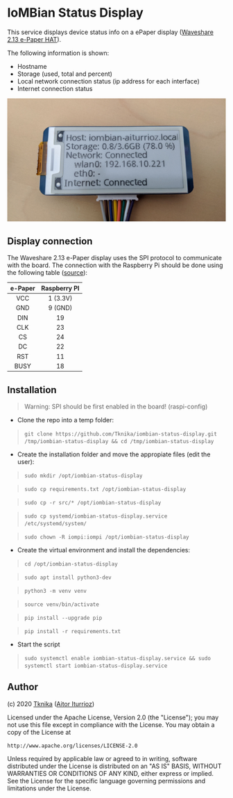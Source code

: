 # IoMBian Status Display

This service displays device status info on a ePaper display ([Waveshare 2.13 e-Paper HAT](https://www.waveshare.com/product/displays/e-paper/epaper-3/2.13inch-e-paper-hat.htm)).

The following information is shown:

- Hostname
- Storage (used, total and percent)
- Local network connection status (ip address for each interface)
- Internet connection status

[<img src="./docs/iombian-status-display.jpg" width="600"/>](./docs/iombian-status-display.jpg)

## Display connection

The Waveshare 2.13 e-Paper display uses the SPI protocol to communicate with the board. The connection with the Raspberry Pi should be done using the following table ([source](https://www.waveshare.com/wiki/2.13inch_e-Paper_HAT)):

| e-Paper | Raspberry PI |
|:-------:|:------------:|
|   VCC   |   1 (3.3V)   |
|   GND   |    9 (GND)   |
|   DIN   |      19      |
|   CLK   |      23      |
|    CS   |      24      |
|    DC   |      22      |
|   RST   |      11      |
|   BUSY  |      18      |

## Installation

> Warning: SPI should be first enabled in the board! (raspi-config) 

- Clone the repo into a temp folder:

> ```git clone https://github.com/Tknika/iombian-status-display.git /tmp/iombian-status-display && cd /tmp/iombian-status-display```

- Create the installation folder and move the appropiate files (edit the user):

> ```sudo mkdir /opt/iombian-status-display```

> ```sudo cp requirements.txt /opt/iombian-status-display```

> ```sudo cp -r src/* /opt/iombian-status-display```

> ```sudo cp systemd/iombian-status-display.service /etc/systemd/system/```

> ```sudo chown -R iompi:iompi /opt/iombian-status-display```

- Create the virtual environment and install the dependencies:

> ```cd /opt/iombian-status-display```

> ```sudo apt install python3-dev```

> ```python3 -m venv venv```

> ```source venv/bin/activate```

> ```pip install --upgrade pip```

> ```pip install -r requirements.txt```

- Start the script

> ```sudo systemctl enable iombian-status-display.service && sudo systemctl start iombian-status-display.service```

## Author

(c) 2020 [Tknika](https://tknika.eus/) ([Aitor Iturrioz](https://github.com/bodiroga))

Licensed under the Apache License, Version 2.0 (the "License");
you may not use this file except in compliance with the License.
You may obtain a copy of the License at

    http://www.apache.org/licenses/LICENSE-2.0

Unless required by applicable law or agreed to in writing, software
distributed under the License is distributed on an "AS IS" BASIS,
WITHOUT WARRANTIES OR CONDITIONS OF ANY KIND, either express or implied.
See the License for the specific language governing permissions and
limitations under the License.